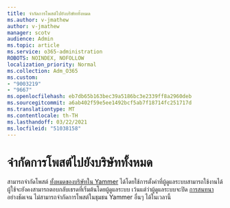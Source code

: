 ```yaml
---
title: จํากัดการโพสต์ไปยังบริษัททั้งหมด
ms.author: v-jmathew
author: v-jmathew
manager: scotv
audience: Admin
ms.topic: article
ms.service: o365-administration
ROBOTS: NOINDEX, NOFOLLOW
localization_priority: Normal
ms.collection: Adm_O365
ms.custom:
- "9003219"
- "9667"
ms.openlocfilehash: eb7db65b163bec39a5186bc3e2339ff8a2960deb
ms.sourcegitcommit: a6ab402f59e5ee1492bcf5ab7f18714fc251717d
ms.translationtype: MT
ms.contentlocale: th-TH
ms.lasthandoff: 03/22/2021
ms.locfileid: "51038158"
---
```

# <a name="restrict-posting-to-all-company"></a>จํากัดการโพสต์ไปยังบริษัททั้งหมด

สามารถจํากัดโพสต์ [ทั้งหมดของบริษัทใน Yammer](https://support.microsoft.com/office/restrict-all-company-posts-in-yammer-3219d2ae-db15-4c9f-9dd2-28559ae39a97) ได้โดยใช้การตั้งค่าที่ผู้ดูแลระบบสามารถใช้งานได้ ผู้ใช้จะยังคงสามารถตอบกลับเธรดที่เริ่มต้นโดยผู้ดูแลระบบ เว้นแต่ว่าผู้ดูแลระบบจะปิด [การสนทนา](https://support.microsoft.com/office/pin-close-and-report-conversations-in-yammer-62a5fbc2-ff1b-4418-9334-d2b4b17062cb)อย่างชัดเจน ไม่สามารถจํากัดการโพสต์ในชุมชน Yammer อื่นๆ ได้ในเวลานี้
